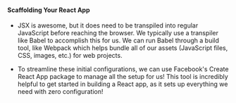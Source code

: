 #### Scaffolding Your React App  
- JSX is awesome, but it does need to be transpiled into regular JavaScript before reaching the browser. We typically use a transpiler like Babel to accomplish this for us.
We can run Babel through a build tool, like Webpack which helps bundle all of our assets (JavaScript files, CSS, images, etc.) for web projects.  

- To streamline these initial configurations, we can use Facebook's Create React App package to manage all the setup for us! 
This tool is incredibly helpful to get started in building a React app, as it sets up everything we need with zero configuration!
